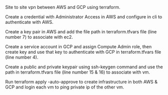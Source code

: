 Site to site vpn between AWS and GCP using terraform.

Create a credential with Administrator Access in AWS and configure in cli to authenticate with AWS.

Create a key pair in AWS and add the file path in terraform.tfvars file (line number 7) to associate with ec2.

Create a service account in GCP and assign Compute Admin role, then create key and use that key to authenticate with GCP in terraform.tfvars file (line number 4).

Create a public and private keypair using ssh-keygen command and use the path in terraform.tfvars file (line number 15 & 16) to associate with vm.

Run terraform apply -auto-approve to create infrastructure in both AWS & GCP and login each vm to ping private ip of the other vm.


